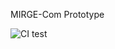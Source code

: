 MIRGE-Com Prototype

![CI test](https://github.com/illinois-ceesd/mirgecom/workflows/CI%20test/badge.svg)
